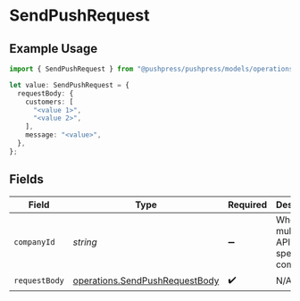 # SendPushRequest

## Example Usage

```typescript
import { SendPushRequest } from "@pushpress/pushpress/models/operations";

let value: SendPushRequest = {
  requestBody: {
    customers: [
      "<value 1>",
      "<value 2>",
    ],
    message: "<value>",
  },
};
```

## Fields

| Field                                                                            | Type                                                                             | Required                                                                         | Description                                                                      |
| -------------------------------------------------------------------------------- | -------------------------------------------------------------------------------- | -------------------------------------------------------------------------------- | -------------------------------------------------------------------------------- |
| `companyId`                                                                      | *string*                                                                         | :heavy_minus_sign:                                                               | When using multitenant API keys, specify the company                             |
| `requestBody`                                                                    | [operations.SendPushRequestBody](../../models/operations/sendpushrequestbody.md) | :heavy_check_mark:                                                               | N/A                                                                              |